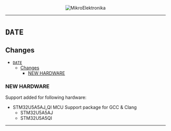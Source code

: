<p align="center">
  <img src="http://www.mikroe.com/img/designs/beta/logo_small.png?raw=true" alt="MikroElektronika"/>
</p>

---

# `DATE`

## Changes

- [`DATE`](#date)
  - [Changes](#changes)
    - [NEW HARDWARE](#new-hardware)

### NEW HARDWARE

Support added for following hardware:

- STM32U5A5AJ_QI MCU Support package for GCC & Clang
  - STM32U5A5AJ
  - STM32U5A5QI

---
